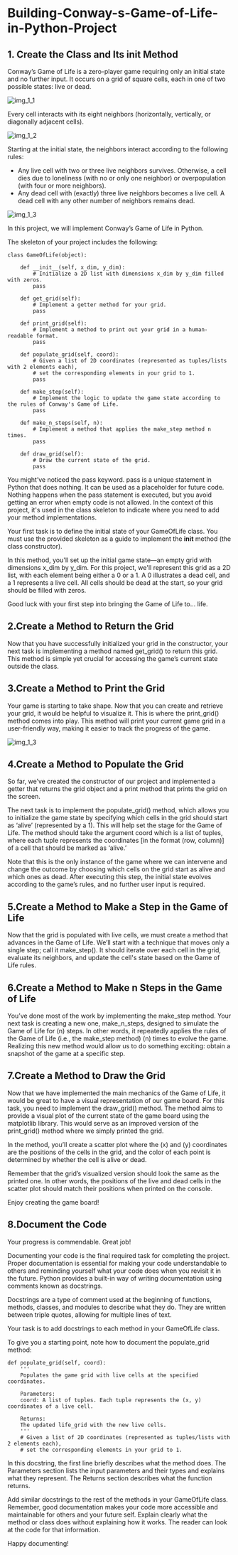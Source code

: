 # Building-Conway-s-Game-of-Life-in-Python-Project

## 1. Create the Class and Its __init__ Method
Conway’s Game of Life is a zero-player game requiring only an initial state and no further input. It occurs on a grid of square cells, each in one of two possible states: live or dead.

![img_1_1](https://github.com/elif-t/Building-Conway-s-Game-of-Life-in-Python-Project/blob/main/img_1_1.png)

Every cell interacts with its eight neighbors (horizontally, vertically, or diagonally adjacent cells).

![img_1_2](https://github.com/elif-t/Building-Conway-s-Game-of-Life-in-Python-Project/blob/main/img_1_2.png)

Starting at the initial state, the neighbors interact according to the following rules:

* Any live cell with two or three live neighbors survives. Otherwise, a cell dies due to loneliness (with no or only one neighbor) or overpopulation (with four or more neighbors).
* Any dead cell with (exactly) three live neighbors becomes a live cell. A dead cell with any other number of neighbors remains dead.

![img_1_3](https://github.com/elif-t/Building-Conway-s-Game-of-Life-in-Python-Project/blob/main/img_1_3.png)


In this project, we will implement Conway’s Game of Life in Python.

The skeleton of your project includes the following:

```
class GameOfLife(object):  
    
    def __init__(self, x_dim, y_dim):
        # Initialize a 2D list with dimensions x_dim by y_dim filled with zeros.
        pass
    
    def get_grid(self):
        # Implement a getter method for your grid.
        pass

    def print_grid(self):
        # Implement a method to print out your grid in a human-readable format.
        pass

    def populate_grid(self, coord):
        # Given a list of 2D coordinates (represented as tuples/lists with 2 elements each),
        # set the corresponding elements in your grid to 1.
        pass

    def make_step(self):
        # Implement the logic to update the game state according to the rules of Conway's Game of Life.
        pass

    def make_n_steps(self, n):
        # Implement a method that applies the make_step method n times.
        pass

    def draw_grid(self):
        # Draw the current state of the grid.
        pass
```

You might’ve noticed the pass keyword. pass is a unique statement in Python that does nothing. It can be used as a placeholder for future code. Nothing happens when the pass statement is executed, but you avoid getting an error when empty code is not allowed. In the context of this project, it's used in the class skeleton to indicate where you need to add your method implementations.

Your first task is to define the initial state of your GameOfLife class. You must use the provided skeleton as a guide to implement the __init__ method (the class constructor).

In this method, you'll set up the initial game state—an empty grid with dimensions x_dim by y_dim. For this project, we'll represent this grid as a 2D list, with each element being either a 0 or a 1. A 0 illustrates a dead cell, and a 1 represents a live cell. All cells should be dead at the start, so your grid should be filled with zeros.

Good luck with your first step into bringing the Game of Life to... life.

## 2.Create a Method to Return the Grid
Now that you have successfully initialized your grid in the constructor, your next task is implementing a method named get_grid() to return this grid. This method is simple yet crucial for accessing the game’s current state outside the class.

## 3.Create a Method to Print the Grid
Your game is starting to take shape. Now that you can create and retrieve your grid, it would be helpful to visualize it. This is where the print_grid() method comes into play. This method will print your current game grid in a user-friendly way, making it easier to track the progress of the game.

![img_1_3](https://github.com/elif-t/Building-Conway-s-Game-of-Life-in-Python-Project/blob/main/img_3_1.png)

## 4.Create a Method to Populate the Grid
So far, we’ve created the constructor of our project and implemented a getter that returns the grid object and a print method that prints the grid on the screen.

The next task is to implement the populate_grid() method, which allows you to initialize the game state by specifying which cells in the grid should start as ‘alive’ (represented by a 1). This will help set the stage for the Game of Life. The method should take the argument coord which is a list of tuples, where each tuple represents the coordinates [in the format (row, column)] of a cell that should be marked as ‘alive.’

Note that this is the only instance of the game where we can intervene and change the outcome by choosing which cells on the grid start as alive and which ones as dead. After executing this step, the initial state evolves according to the game’s rules, and no further user input is required.

## 5.Create a Method to Make a Step in the Game of Life
Now that the grid is populated with live cells, we must create a method that advances in the Game of Life. We’ll start with a technique that moves only a single step; call it make_step(). It should iterate over each cell in the grid, evaluate its neighbors, and update the cell's state based on the Game of Life rules.

## 6.Create a Method to Make n Steps in the Game of Life
You’ve done most of the work by implementing the make_step method. Your next task is creating a new one, make_n_steps, designed to simulate the Game of Life for \(n\) steps. In other words, it repeatedly applies the rules of the Game of Life (i.e., the make_step method) \(n\) times to evolve the game. Realizing this new method would allow us to do something exciting: obtain a snapshot of the game at a specific step.

## 7.Create a Method to Draw the Grid
Now that we have implemented the main mechanics of the Game of Life, it would be great to have a visual representation of our game board. For this task, you need to implement the draw_grid() method. The method aims to provide a visual plot of the current state of the game board using the matplotlib library. This would serve as an improved version of the print_grid() method where we simply printed the grid.

In the method, you’ll create a scatter plot where the \(x\) and \(y\) coordinates are the positions of the cells in the grid, and the color of each point is determined by whether the cell is alive or dead.

Remember that the grid’s visualized version should look the same as the printed one. In other words, the positions of the live and dead cells in the scatter plot should match their positions when printed on the console.

Enjoy creating the game board!

## 8.Document the Code
Your progress is commendable. Great job!

Documenting your code is the final required task for completing the project. Proper documentation is essential for making your code understandable to others and reminding yourself what your code does when you revisit it in the future. Python provides a built-in way of writing documentation using comments known as docstrings.

Docstrings are a type of comment used at the beginning of functions, methods, classes, and modules to describe what they do. They are written between triple quotes, allowing for multiple lines of text.

Your task is to add docstrings to each method in your GameOfLife class.

To give you a starting point, note how to document the populate_grid method:
```
def populate_grid(self, coord):
    '''
    Populates the game grid with live cells at the specified coordinates.
    
    Parameters:
    coord: A list of tuples. Each tuple represents the (x, y) coordinates of a live cell.

    Returns:
    The updated life_grid with the new live cells.
    '''
    # Given a list of 2D coordinates (represented as tuples/lists with 2 elements each),
    # set the corresponding elements in your grid to 1.
```
In this docstring, the first line briefly describes what the method does. The Parameters section lists the input parameters and their types and explains what they represent. The Returns section describes what the function returns.

Add similar docstrings to the rest of the methods in your GameOfLife class. Remember, good documentation makes your code more accessible and maintainable for others and your future self. Explain clearly what the method or class does without explaining how it works. The reader can look at the code for that information.

Happy documenting!
